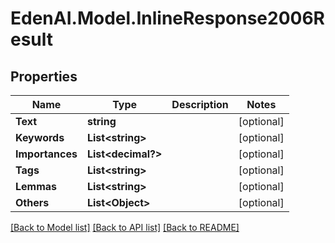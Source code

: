 # EdenAI.Model.InlineResponse2006Result
## Properties

Name | Type | Description | Notes
------------ | ------------- | ------------- | -------------
**Text** | **string** |  | [optional] 
**Keywords** | **List&lt;string&gt;** |  | [optional] 
**Importances** | **List&lt;decimal?&gt;** |  | [optional] 
**Tags** | **List&lt;string&gt;** |  | [optional] 
**Lemmas** | **List&lt;string&gt;** |  | [optional] 
**Others** | **List&lt;Object&gt;** |  | [optional] 

[[Back to Model list]](../README.md#documentation-for-models) [[Back to API list]](../README.md#documentation-for-api-endpoints) [[Back to README]](../README.md)

